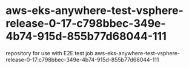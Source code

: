 # aws-eks-anywhere-test-vsphere-release-0-17-c798bbec-349e-4b74-915d-855b77d68044-111
repository for use with E2E test job aws-eks-anywhere-test-vsphere-release-0-17:c798bbec-349e-4b74-915d-855b77d68044-111
